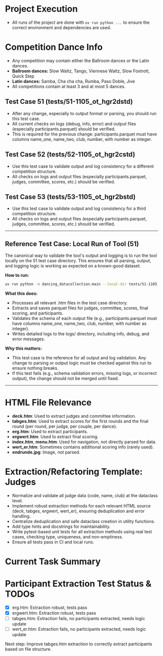 # Project Execution
- All runs of the project are done with `uv run python ...` to ensure the correct environment and dependencies are used.

# Competition Dance Info
- Any competition may contain either the Ballroom dances or the Latin dances.
- **Ballroom dances:** Slow Waltz, Tango, Viennese Waltz, Slow Foxtrott, Quick Step
- **Latin dances:** Samba, Cha cha cha, Rumba, Paso Doble, Jive
- All competitions contain at least 3 and at most 5 dances.

## Test Case 51 (tests/51-1105_ot_hgr2dstd)
- After any change, especially to output format or parsing, you should run this test case.
- All current checks on logs (debug, info, error) and output files (especially participants.parquet) should be verified.
- This is required for the previous change: participants.parquet must have columns name_one, name_two, club, number, with number as integer.

## Test Case 52 (tests/52-1105_ot_hgr2cstd)
- Use this test case to validate output and log consistency for a different competition structure.
- All checks on logs and output files (especially participants.parquet, judges, committee, scores, etc.) should be verified.

## Test Case 53 (tests/53-1105_ot_hgr2bstd)
- Use this test case to validate output and log consistency for a third competition structure.
- All checks on logs and output files (especially participants.parquet, judges, committee, scores, etc.) should be verified.

---

## Reference Test Case: Local Run of Tool (51)

The canonical way to validate the tool's output and logging is to run the tool locally on the 51 test case directory. This ensures that all parsing, output, and logging logic is working as expected on a known-good dataset.

**How to run:**

```sh
uv run python -m dancing_datacollection.main --local-dir tests/51-1105_ot_hgr2dstd
```

**What this does:**
- Processes all relevant .htm files in the test case directory.
- Extracts and saves parquet files for judges, committee, scores, final scoring, and participants.
- Validates the schema of each output file (e.g., participants.parquet must have columns name_one, name_two, club, number, with number as integer).
- Writes detailed logs to the logs/ directory, including info, debug, and error messages.

**Why this matters:**
- This test case is the reference for all output and log validation. Any change to parsing or output logic must be checked against this run to ensure nothing breaks.
- If this test fails (e.g., schema validation errors, missing logs, or incorrect output), the change should not be merged until fixed.

---

# HTML File Relevance
- **deck.htm**: Used to extract judges and committee information.
- **tabges.htm**: Used to extract scores for the first rounds and the final round (per round, per judge, per couple, per dance).
- **erg.htm**: Used to extract participants.
- **ergwert.htm**: Used to extract final scoring.
- **index.htm**, **menu.htm**: Used for navigation, not directly parsed for data.
- **wert_er.htm**: Sometimes contains additional scoring info (rarely used).
- **endrunde.jpg**: Image, not parsed.

# Extraction/Refactoring Template: Judges
- Normalize and validate all judge data (code, name, club) at the dataclass level.
- Implement robust extraction methods for each relevant HTML source (deck, tabges, ergwert, wert_er), ensuring deduplication and error handling.
- Centralize deduplication and safe dataclass creation in utility functions.
- Add type hints and docstrings for maintainability.
- Write pytest-based unit tests for all extraction methods using real test cases, checking type, uniqueness, and non-emptiness.
- Ensure all tests pass in CI and local runs.

# Current Task Summary

# Participant Extraction Test Status & TODOs
- [x] erg.htm: Extraction robust, tests pass
- [x] ergwert.htm: Extraction robust, tests pass
- [ ] tabges.htm: Extraction fails, no participants extracted, needs logic update
- [ ] wert_er.htm: Extraction fails, no participants extracted, needs logic update

Next step: Improve tabges.htm extraction to correctly extract participants based on file structure.
 